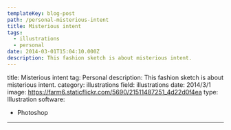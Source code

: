 ```yaml
---
templateKey: blog-post
path: /personal-misterious-intent
title: Misterious intent
tags:
  - illustrations
  - personal
date: 2014-03-01T15:04:10.000Z
description: This fashion sketch is about misterious intent.
---
```


title: Misterious intent
tag: Personal
description: This fashion sketch is about misterious intent.
category: illustrations
field: illustrations
date: 2014/3/1
image: https://farm6.staticflickr.com/5690/21511487251_4d22d0f4ea
type: Illustration
software:
- Photoshop
---
